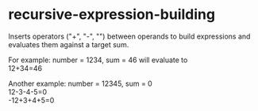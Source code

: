 # recursive-expression-building
Inserts operators ("+", "-", "") between operands to build expressions and evaluates them against a target sum.
<p> For example: number = 1234, sum = 46 will evaluate to
<br>12+34=46
<p>Another example: number = 12345, sum = 0
<br>12-3-4-5=0
<br>-12+3+4+5=0
